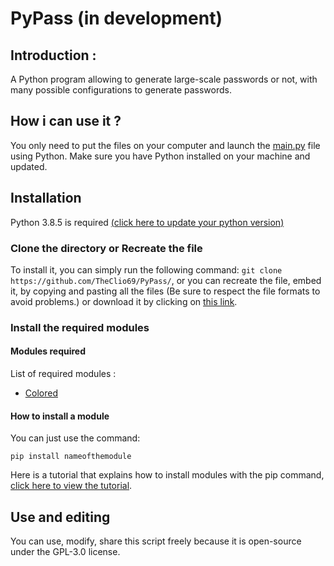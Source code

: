 # PyPass (in development)

## Introduction :
A Python program allowing to generate large-scale passwords or not, with many possible configurations to generate passwords.

## How i can use it ?
You only need to put the files on your computer and launch the [main.py](https://github.com/TheClio69/PyPass/blob/master/main.py) file using Python. Make sure you have Python installed on your machine and updated.

## Installation
Python 3.8.5 is required [(click here to update your python version)](https://www.python.org/downloads/)
### Clone the directory or Recreate the file
To install it, you can simply run the following command: `git clone https://github.com/TheClio69/PyPass/`, or you can recreate the file, embed it, by copying and pasting all the files (Be sure to respect the file formats to avoid problems.) or download it by clicking on [this link](https://github.com/TheClio69/PyPass/archive/master.zip).

### Install the required modules
#### Modules required
List of required modules :
- [Colored](https://pypi.org/project/colored/)

#### How to install a module
You can just use the command:
```
pip install nameofthemodule
```
Here is a tutorial that explains how to install modules with the pip command, [click here to view the tutorial](https://programminghistorian.org/en/lessons/installing-python-modules-pip).

## Use and editing
You can use, modify, share this script freely because it is open-source under the GPL-3.0 license.
